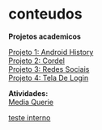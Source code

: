 # conteudos
 <b>Projetos academicos</b>

<a href="https://willissgramos.github.io/projeto-android/"> Projeto 1: Android History</a><br>
<a href="https://willissgramos.github.io/projeto-cordel/"> Projeto 2: Cordel</a><br>
<a href="https://willissgramos.github.io/projeto-social/"> Projeto 3: Redes Sociais</a><br>
<a href="https://willissgramos.github.io/projeto-login/"> Projeto 4: Tela De Login </a><br>

<b>Atividades:</b><br>
<a href="exe-html-css\exe-26-media-queries\mq05\index.html">Media Querie</a>


<a href="exe-html-css\exe-22- imagem-de-fundo\fundo01.html">teste interno</a>